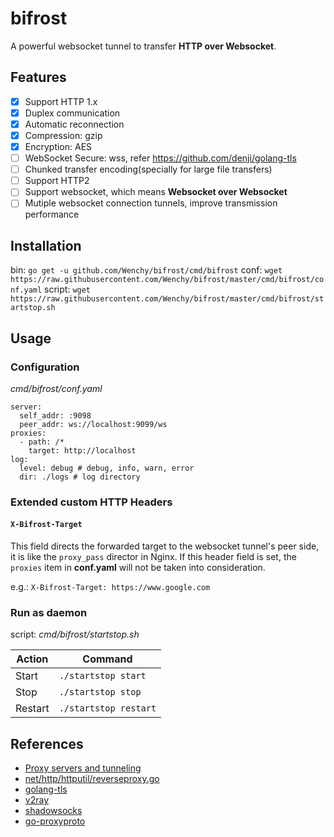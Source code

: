 # bifrost
A powerful websocket tunnel to transfer **HTTP over Websocket**.

## Features
- [x] Support HTTP 1.x
- [x] Duplex communication
- [x] Automatic reconnection
- [x] Compression: gzip
- [x] Encryption: AES
- [ ] WebSocket Secure: wss, refer https://github.com/denji/golang-tls
- [ ] Chunked transfer encoding(specially for large file transfers)
- [ ] Support HTTP2
- [ ] Support websocket, which means **Websocket over Websocket**
- [ ] Mutiple websocket connection tunnels, improve transmission performance

## Installation
bin: `go get -u github.com/Wenchy/bifrost/cmd/bifrost`
conf: `wget https://raw.githubusercontent.com/Wenchy/bifrost/master/cmd/bifrost/conf.yaml`
script: `wget https://raw.githubusercontent.com/Wenchy/bifrost/master/cmd/bifrost/startstop.sh`

## Usage

### Configuration

*cmd/bifrost/conf.yaml*
```
server:
  self_addr: :9098
  peer_addr: ws://localhost:9099/ws
proxies:
  - path: /*
    target: http://localhost
log:
  level: debug # debug, info, warn, error
  dir: ./logs # log directory  
```

### Extended custom HTTP Headers
#### `X-Bifrost-Target`
This field directs the forwarded target to the websocket tunnel's peer side, it is like the `proxy_pass` director in Nginx. If this header field is set, the `proxies` item in **conf.yaml** will not be taken into consideration.


e.g.: `X-Bifrost-Target: https://www.google.com`

### Run as daemon
script: *cmd/bifrost/startstop.sh*

| Action  | Command               |
| ------- | --------------------- |
| Start   | `./startstop start`   |
| Stop    | `./startstop stop`    |
| Restart | `./startstop restart` |


## References
- [Proxy servers and tunneling](https://developer.mozilla.org/en-US/docs/Web/HTTP/Proxy_servers_and_tunneling)
- [net/http/httputil/reverseproxy.go](https://golang.org/src/net/http/httputil/reverseproxy.go)
- [golang-tls](https://github.com/denji/golang-tls)
- [v2ray](https://github.com/v2fly/v2ray-core)
- [shadowsocks](https://github.com/shadowsocks/go-shadowsocks2)
- [go-proxyproto](https://github.com/pires/go-proxyproto)